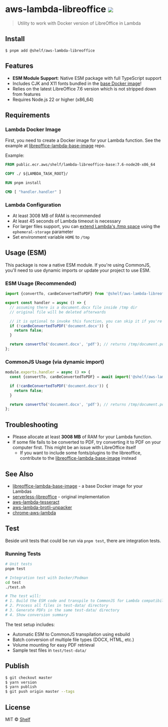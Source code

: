 # aws-lambda-libreoffice ![](https://img.shields.io/badge/code_style-prettier-ff69b4.svg)

> Utility to work with Docker version of LibreOffice in Lambda

## Install

```
$ pnpm add @shelf/aws-lambda-libreoffice
```

## Features

- **ESM Module Support**: Native ESM package with full TypeScript support
- Includes CJK and X11 fonts bundled in the [base Docker image](https://github.com/shelfio/libreoffice-lambda-base-image)!
- Relies on the latest LibreOffice 7.6 version which is not stripped down from features
- Requires Node.js 22 or higher (x86_64)

## Requirements

### Lambda Docker Image

First, you need to create a Docker image for your Lambda function.
See the example at [libreoffice-lambda-base-image](https://github.com/shelfio/libreoffice-lambda-base-image) repo.

Example:

```Dockerfile
FROM public.ecr.aws/shelf/lambda-libreoffice-base:7.6-node20-x86_64

COPY ./ ${LAMBDA_TASK_ROOT}/

RUN pnpm install

CMD [ "handler.handler" ]
```

### Lambda Configuration

- At least 3008 MB of RAM is recommended
- At least 45 seconds of Lambda timeout is necessary
- For larger files support, you can [extend Lambda's /tmp space](https://aws.amazon.com/blogs/aws/aws-lambda-now-supports-up-to-10-gb-ephemeral-storage/) using the `ephemeral-storage` parameter
- Set environment variable `HOME` to `/tmp`

## Usage (ESM)

This package is now a native ESM module. If you're using CommonJS, you'll need to use dynamic imports or update your project to use ESM.

### ESM Usage (Recommended)

```javascript
import {convertTo, canBeConvertedToPDF} from '@shelf/aws-lambda-libreoffice';

export const handler = async () => {
  // assuming there is a document.docx file inside /tmp dir
  // original file will be deleted afterwards

  // it is optional to invoke this function, you can skip it if you're sure about file format
  if (!canBeConvertedToPDF('document.docx')) {
    return false;
  }

  return convertTo('document.docx', 'pdf'); // returns /tmp/document.pdf
};
```

### CommonJS Usage (via dynamic import)

```javascript
module.exports.handler = async () => {
  const {convertTo, canBeConvertedToPDF} = await import('@shelf/aws-lambda-libreoffice');

  if (!canBeConvertedToPDF('document.docx')) {
    return false;
  }

  return convertTo('document.docx', 'pdf'); // returns /tmp/document.pdf
};
```

## Troubleshooting

- Please allocate at least **3008 MB** of RAM for your Lambda function.
- If some file fails to be converted to PDF, try converting it to PDF on your computer first. This might be an issue with LibreOffice itself
  - If you want to include some fonts/plugins to the libreoffice, contribute to the [libreoffice-lambda-base-image](https://github.com/shelfio/libreoffice-lambda-base-image) instead

## See Also

- [libreoffice-lambda-base-image](https://github.com/shelfio/libreoffice-lambda-base-image) - a base Docker image for your Lambdas
- [serverless-libreoffice](https://github.com/vladgolubev/serverless-libreoffice) - original implementation
- [aws-lambda-tesseract](https://github.com/shelfio/aws-lambda-tesseract)
- [aws-lambda-brotli-unpacker](https://github.com/shelfio/aws-lambda-brotli-unpacker)
- [chrome-aws-lambda](https://github.com/alixaxel/chrome-aws-lambda)

## Test

Beside unit tests that could be run via `pnpm test`, there are integration tests.

### Running Tests

```sh
# Unit tests
pnpm test

# Integration test with Docker/Podman
cd test
./test.sh

# The test will:
# 1. Build the ESM code and transpile to CommonJS for Lambda compatibility
# 2. Process all files in test-data/ directory
# 3. Generate PDFs in the same test-data/ directory
# 4. Show conversion summary
```

The test setup includes:

- Automatic ESM to CommonJS transpilation using esbuild
- Batch conversion of multiple file types (DOCX, HTML, etc.)
- Volume mounting for easy PDF retrieval
- Sample test files in `test/test-data/`

## Publish

```sh
$ git checkout master
$ yarn version
$ yarn publish
$ git push origin master --tags
```

## License

MIT © [Shelf](https://shelf.io)
